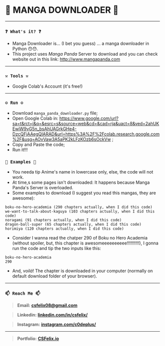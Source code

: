 # 🌟 MANGA DOWNLOADER 🌟

----

### `❓ What's it? ❓`
* Manga Downloader is... (I bet you guess) ... a manga downloader in Python 😯😯.
* This project uses _Manga Panda_ Server to download and you can check website out in this link: http://www.mangapanda.com

----
### `⚒️ Tools ⚒️`
* Google Colab's Account (it's free!)

----
### `⚙️ Run ⚙️`
* Download `manga_panda_downloader.py` file;
* Open Google Colab in: https://www.google.com/url?sa=t&rct=j&q=&esrc=s&source=web&cd=&cad=rja&uact=8&ved=2ahUKEwiW9vG5n_bsAhUAGrkGHe4-DzcQFjAAegQIARAD&url=https%3A%2F%2Fcolab.research.google.com%2F&usg=AOvVaw3A5aPK2kLFzKOzb6sOckVw ;
* Copy and Paste the code;
* Run it!!!

### `📝 Examples 📝`

* You needa tip Anime's name in lowercase only, else, the code will not work.
* At time,s some pages isn't downloaded: It happens because Manga Panda's Server is overloaded.
* Some examples to download (I suggest you read this mangas, they are awesome):

```
boku-no-hero-academia (290 chapters actually, when I did this code)
we-want-to-talk-about-kaguya (103 chapters actually, when I did this code)
noragami (91 chapters actually, when I did this code)
dragon-ball-super (65 chapters actually, when I did this code)
horimiya (120 chapters actually, when I did this code)
```

* Consider I wanna read the  chatper 290 of Boku no Hero Academia (without spoiler, but, this chapter is awesomeeeeeeeeee!!!!!!!!!!), I gonna run the code and tip the two inputs like this:

```
boku-no-hero-academia
290
```

* And, _voilá_! The chapter is downloaded in your computer (normally on default download folder  of your browser).

----
### `📫 Reach Me 📫`

> **Email:** **[csfelix08@gmail.com](mailto:csfelix08@gmail.com?)**

> **Linkedin:** **[linkedin.com/in/csfelix/](https://www.linkedin.com/in/csfelix/)**

> **Instagram:** **[instagram.com/c0deplus/](https://www.instagram.com/c0deplus/)**

----

> **Portfolio:** **[CSFelix.io](https://csfelix.github.io/)**
